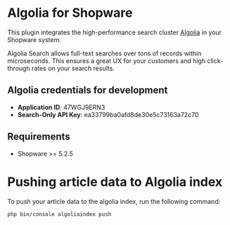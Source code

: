 Algolia for Shopware
=====
This plugin integrates the high-performance search cluster [Algolia](https://www.algolia.com/) in your Shopware system.

Algolia Search allows full-text searches over tons of records within microseconds. This ensures a great UX for your customers and high click-through rates on your search results.

Algolia credentials for development
-----
* **Application ID**: 47WGJ9ERN3
* **Search-Only API Key**: ea33799ba0afd8de30e5c73163a72c70

Requirements
-----
* Shopware >= 5.2.5

Pushing article data to Algolia index
====
To push your article data to the algolia index, run the following command:

`php bin/console algoliaindex push`